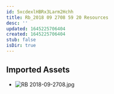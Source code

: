 ```yaml
---
id: 5xcdexlHBRx3Larm2Hchh
title: Rb_2018 09 2708 59 20 Resources
desc: ''
updated: 1645225706404
created: 1645225706404
stub: false
isDir: true
---
```

## Imported Assets
- ![RB 2018-09-2708.jpg](/assets/rb-2018-09-2708.jpg)

